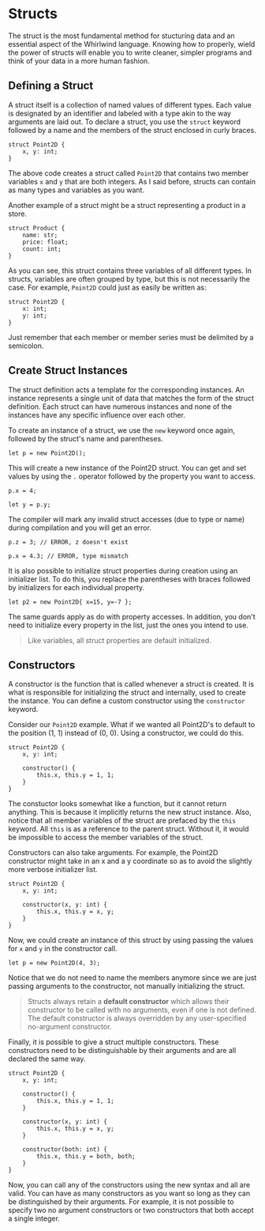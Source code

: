 # Structs

The struct is the most fundamental method for stucturing data and an
essential aspect of the Whirlwind language.  Knowing how to properly, wield
the power of structs will enable you to write cleaner, simpler programs and
think of your data in a more human fashion.

## Defining a Struct

A struct itself is a collection of named values of different types. Each value is designated
by an identifier and labeled with a type akin to the way arguments are laid out.  To declare
a struct, you use the `struct` keyword followed by a name and the members of the struct enclosed
in curly braces.

    struct Point2D {
        x, y: int;
    }

The above code creates a struct called `Point2D` that contains two member variables `x` and `y` that
are both integers.  As I said before, structs can contain as many types and variables as you want.

Another example of a struct might be a struct representing a product in a store.

    struct Product {
        name: str;
        price: float;
        count: int;
    }

As you can see, this struct contains three variables of all different types.  In structs, variables are
often grouped by type, but this is not necessarily the case.  For example, `Point2D` could just as easily
be written as:

    struct Point2D {
        x: int;
        y: int;
    }

Just remember that each member or member series must be delimited by a semicolon.

## Create Struct Instances

The struct definition acts a template for the corresponding instances.  An instance represents a single unit
of data that matches the form of the struct definition.  Each struct can have numerous instances and none
of the instances have any specific influence over each other.

To create an instance of a struct, we use the `new` keyword once again, followed by the struct's name and parentheses.

    let p = new Point2D();

This will create a new instance of the Point2D struct.  You can get and set values by using the `.` operator followed
by the property you want to access.

    p.x = 4;

    let y = p.y;

The compiler will mark any invalid struct accesses (due to type or name) during compilation and you will get an error.

    p.z = 3; // ERROR, z doesn't exist

    p.x = 4.3; // ERROR, type mismatch

It is also possible to initialize struct properties during creation using an initializer list.  To do this, you
replace the parentheses with braces followed by initializers for each individual property.

    let p2 = new Point2D{ x=15, y=-7 };

The same guards apply as do with property accesses.  In addition, you don't need to initialize every property in the list,
just the ones you intend to use.

> Like variables, all struct properties are default initialized.

## Constructors

A constructor is the function that is called whenever a struct is created.  It is what is responsible for initializing the struct
and internally, used to create the instance.  You can define a custom constructor using the `constructor` keyword.

Consider our `Point2D` example.  What if we wanted all Point2D's to default to the position (1, 1) instead of (0, 0).  Using a
constructor, we could do this.

    struct Point2D {
        x, y: int;

        constructor() {
            this.x, this.y = 1, 1;
        }
    }

The constuctor looks somewhat like a function, but it cannot return anything.  This is because it implicitly returns the new struct
instance.  Also, notice that all member variables of the struct are prefaced by the `this` keyword.  All `this` is as a reference to
the parent struct.  Without it, it would be impossible to access the member variables of the struct.

Constructors can also take arguments.  For example, the Point2D constructor might take in an x and a y coordinate so as to avoid the
slightly more verbose initializer list.

    struct Point2D {
        x, y: int;

        constructor(x, y: int) {
            this.x, this.y = x, y;
        }
    }

Now, we could create an instance of this struct by using passing the values for `x` and `y` in the constructor call.

    let p = new Point2D(4, 3);

Notice that we do not need to name the members anymore since we are just passing arguments to the constructor, not manually initializing
the struct.

> Structs always retain a **default constructor** which allows their constructor to be called with no arguments, even if one is not
> defined.  The default constructor is always overridden by any user-specified no-argument constructor.

Finally, it is possible to give a struct multiple constructors.  These constructors need to be distinguishable by their arguments and are
all declared the same way.

    struct Point2D {
        x, y: int;

        constructor() {
            this.x, this.y = 1, 1;
        }

        constructor(x, y: int) {
            this.x, this.y = x, y;
        }

        constructor(both: int) {
            this.x, this.y = both, both;
        }
    }

Now, you can call any of the constructors using the new syntax and all are valid.  You can have as many constructors as you want so long as
they can be distinguished by their arguments.  For example, it is not possible to specify two no argument constructors or two constructors that
both accept a single integer.
